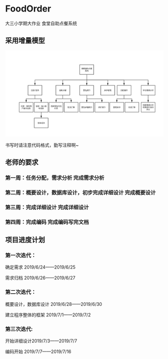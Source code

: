 ﻿# FoodOrder
大三小学期大作业 食堂自助点餐系统

## 采用增量模型
![WBS](record/WBS.png)

书写时请注意代码格式，勤写注释啊~

## 老师的要求
### 第一周：任务分配，需求分析 完成需求分析
### 第二周：概要设计，数据库设计，初步完成详细设计 完成概要设计
### 第三周：完成详细设计      完成详细设计
### 第四周：完成编码 完成编码写完文档

## 项目进度计划
### 第一次迭代：
确定需求 2019/6/24——2019/6/25

需求归档 2019/6/26——2019/6/27

### 第二次迭代：
概要设计，数据库设计 2019/6/28——2019/6/30

建立程序整体的框架 2019/7/1——2019/7/2
	    
### 第三次迭代:
开始详细设计2019/7/3——2019/7/7

编码开始 2019/7/7——2019/7/16